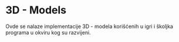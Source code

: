 # 3D - Models
Ovde se nalaze implementacije 3D - modela korišćenih u igri i školjka programa u okviru kog su razvijeni.
